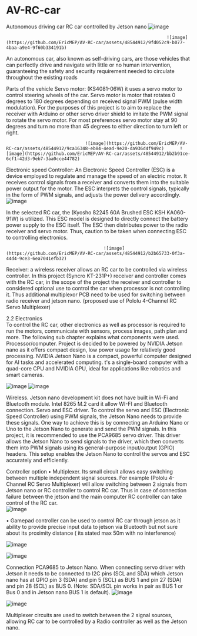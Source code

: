 # AV-RC-car
Autonomous driving car
RC car controlled by Jetson nano
                                                           ![image](https://github.com/EricMEP/AV-RC-car/assets/48544912/087d40a8-cf39-410d-88f2-c99fe3bc2b11)

                                                                 ![image](https://github.com/EricMEP/AV-RC-car/assets/48544912/9fd052c9-b077-4baa-a9e4-9f60b334191b)

An autonomous car, also known as self-driving cars, are those vehicles that can perfectly drive and navigate with little or no human intervention, guaranteeing the safety and security requirement needed to circulate throughout the existing roads

Parts of the vehicle
Servo motor: (KS4081-06W) it uses a servo motor to control steering wheels of the car. Servo motor is motor that rotates 0 degrees to 180 degrees depending on received signal PWM (pulse width modulation). For the purposes of this project is to aim to replace the receiver with Arduino or other servo driver shield to imitate the PWM signal to rotate the servo motor.  For most preferences servo motor stay at 90 degrees and turn no more than 45 degrees to either direction to turn left or right. 

                                  ![image](https://github.com/EricMEP/AV-RC-car/assets/48544912/9ca16348-eb84-4ead-9e20-da936d4f949c)      ![image](https://github.com/EricMEP/AV-RC-car/assets/48544912/bb2b91ce-6cf1-42d3-9eb7-3aa0cce44782)

Electronic speed Controller: An Electronic Speed Controller (ESC) is a device employed to regulate and manage the speed of an electric motor. It receives control signals from a receiver and converts them into the suitable power output for the motor. The ESC interprets the control signals, typically in the form of PWM signals, and adjusts the power delivery accordingly.
                                     ![image](https://github.com/EricMEP/AV-RC-car/assets/48544912/3e91143d-b1d2-49d6-a2b1-1f699b039e84)

In the selected RC car, the (Kyosho 82245 60A Brushed ESC KSH KA060-91W) is utilized. This ESC model is designed to directly connect the battery power supply to the ESC itself. The ESC then distributes power to the radio receiver and servo motor. Thus, caution to be taken when connecting ESC to controlling electronics.
 
                                         ![image](https://github.com/EricMEP/AV-RC-car/assets/48544912/b2b65733-0f3a-44d4-9ce3-6ea7041efb32)
 
Receiver: a wireless receiver allows an RC car to be controlled via wireless controller. In this project (Syncro KT-231P+) receiver and controller comes with the RC car, in the scope of the project the receiver and controller to considered optional use to control the car when processor is not controlling it. Thus additional multiplexor PCB need to be used for switching between radio receiver and jetson nano. (proposed use of Pololu 4-Channel RC Servo Multiplexer)
 
2.2 Electronics  
To control the RC car, other electronics as well as processor is required to run the motors, communicate with sensors, process images, path plan and more. The following sub chapter explains what components were used. 
Processor/computer.  Project is decided to be powered by NVIDIA Jetson nano as it offers compact design, low power usage for relatively good processing. NVIDIA Jetson Nano is a compact, powerful computer designed for AI tasks and accelerated computing. t's a single-board computer with a quad-core CPU and NVIDIA GPU, ideal for applications like robotics and smart cameras.
  
![image](https://github.com/EricMEP/AV-RC-car/assets/48544912/06aa878e-b809-40e8-bc60-e84fbd9780bc) ![image](https://github.com/EricMEP/AV-RC-car/assets/48544912/b21ef8df-19f0-48de-b15e-d99e790a47d2)

 
Wireless. Jetson nano development kit does not have built in Wi-Fi and Bluetooth module. Intel 8265 M.2 card it allow WI-FI and Bluetooth connection. 
Servo and ESC driver. To control the servo and ESC (Electronic Speed Controller) using PWM signals, the Jetson Nano needs to provide these signals. One way to achieve this is by connecting an Arduino Nano or Uno to the Jetson Nano to generate and send the PWM signals. In this project, it is recommended to use the PCA9685 servo driver. This driver allows the Jetson Nano to send signals to the driver, which then converts them into PWM signals using its general-purpose input/output (GPIO) headers. This setup enables the Jetson Nano to control the servos and ESC accurately and efficiently.

Controller option 
•	Multiplexer. Its small circuit allows easy switching between multiple independent signal sources. For example (Pololu 4-Channel RC Servo Multiplexer) will allow switching between 2 signals from Jetson nano or RC controller to control RC car. Thus in case of connection failure between the jetson and the main computer RC controller can take control of the RC car.  
![image](https://github.com/EricMEP/AV-RC-car/assets/48544912/62ad1081-5ecd-4e71-97c8-200d34c9bddd)

•	Gamepad controller can be used to control RC car through jetson as it ability to provide precise input data to jetson via Bluetooth but not sure about its proximity distance ( its stated max 50m with no interference)

 ![image](https://github.com/EricMEP/AV-RC-car/assets/48544912/2377fb2a-3b27-4a72-9ca2-9ee31944fe9b)


 ![image](https://github.com/EricMEP/AV-RC-car/assets/48544912/e848e3bc-b7c0-4ad3-99fc-c3376d06566b)

Connection PCA9685 to Jetson Nano.
When connecting servo driver with Jetson it needs to be connected to I2C pins (SCL and SDA) which Jetson nano has at GPIO pin 3 (SDA) and pin 5 (SCL) as BUS 1 and pin 27 (SDA) and pin 28 (SCL) as BUS 0. (Note: SDA/SCL pin works in pair as BUS 1 or Bus 0 and in Jetson nano BUS 1 is default). 
![image](https://github.com/EricMEP/AV-RC-car/assets/48544912/57c0ce78-c426-435e-aab2-96c1c0ea8e65)

 
![image](https://github.com/EricMEP/AV-RC-car/assets/48544912/15c1e466-3c6b-444b-8b9f-0b9a0e200569)

Multiplexer circuits are used to switch between the 2 signal sources, allowing RC car to be controlled by a Radio controller as well as the Jetson nano.
